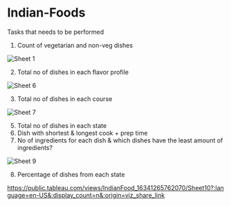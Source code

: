 # Indian-Foods

Tasks that needs to be performed
1. Count of vegetarian and non-veg dishes

![Sheet 1](https://user-images.githubusercontent.com/65936796/144375337-b557c5f5-4793-4d2a-8e79-53d568091bf8.png)

2. Total no of dishes in each flavor profile

![Sheet 6](https://user-images.githubusercontent.com/65936796/144375401-e65b55dd-dbba-47b4-90b2-891e587ec7d7.png)

3. Total no of dishes in each course

![Sheet 7](https://user-images.githubusercontent.com/65936796/144375513-dd189336-3ac5-42f4-a8eb-d4e3308e42d2.png)

5. Total no of dishes in each state
6. Dish with shortest & longest cook + prep time
7. No of ingredients for each dish & which dishes have the least amount of ingredients?

![Sheet 9](https://user-images.githubusercontent.com/65936796/144375609-294fa064-7843-42ce-b7a3-63889ae795af.png)

8. Percentage of dishes from each state

https://public.tableau.com/views/IndianFood_16341265762070/Sheet10?:language=en-US&:display_count=n&:origin=viz_share_link
